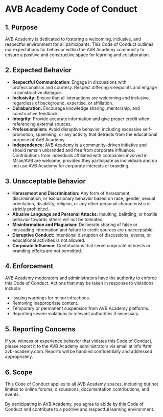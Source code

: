 # AVB Academy Code of Conduct

## 1. Purpose
AVB Academy is dedicated to fostering a welcoming, inclusive, and respectful environment for all participants. This Code of Conduct outlines our expectations for behavior within the AVB Academy community to ensure a positive and constructive space for learning and collaboration.

## 2. Expected Behavior
- **Respectful Communication:** Engage in discussions with professionalism and courtesy. Respect differing viewpoints and engage in constructive dialogue.
- **Inclusivity:** Ensure that all interactions are welcoming and inclusive, regardless of background, expertise, or affiliation.
- **Collaboration:** Encourage knowledge sharing, mentorship, and constructive feedback.
- **Integrity:** Provide accurate information and give proper credit when referencing external sources.
- **Professionalism:** Avoid disruptive behavior, including excessive self-promotion, spamming, or any activity that detracts from the educational purpose of AVB Academy.
- **Independence:** AVB Academy is a community-driven initiative and should remain unbranded and free from corporate influence. Contributions from individuals affiliated with companies involved in Milan/AVB are welcome, provided they participate as individuals and do not use AVB Academy for corporate interests or branding.

## 3. Unacceptable Behavior
- **Harassment and Discrimination:** Any form of harassment, discrimination, or exclusionary behavior based on race, gender, sexual orientation, disability, religion, or any other personal characteristic is strictly prohibited.
- **Abusive Language and Personal Attacks:** Insulting, belittling, or hostile behavior towards others will not be tolerated.
- **Misinformation and Plagiarism:** Deliberate sharing of false or misleading information and failure to credit sources are unacceptable.
- **Disruptive Conduct:** Intentional disruption of discussions, events, or educational activities is not allowed.
- **Corporate Influence:** Contributions that serve corporate interests or branding efforts are not permitted.

## 4. Enforcement
AVB Academy moderators and administrators have the authority to enforce this Code of Conduct. Actions that may be taken in response to violations include:
- Issuing warnings for minor infractions.
- Removing inappropriate content.
- Temporary or permanent suspension from AVB Academy platforms.
- Reporting severe violations to relevant authorities if necessary.

## 5. Reporting Concerns
If you witness or experience behavior that violates this Code of Conduct, please report it to the AVB Academy administrators via email at info #at# avb-academy.com. Reports will be handled confidentially and addressed appropriately.

## 6. Scope
This Code of Conduct applies to all AVB Academy spaces, including but not limited to online forums, discussions, documentation contributions, and events.

By participating in AVB Academy, you agree to abide by this Code of Conduct and contribute to a positive and respectful learning environment.

